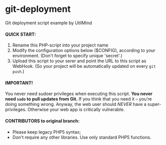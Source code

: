 # git-deployment

Git deployment script example by UtilMind

#### QUICK START:
1. Rename this PHP-script into your project name
2. Modify the configuration options below ($CONFIG), according to your environment. (Don't forget to specify unique 'secret'.)
3. Upload this script to your serer and point the URL to this script as WebHook. (So your project will be automatically updated on every `git push`.)

#### IMPORTANT!
You never need sudoer privileges when executing this script. <b>You never need `sudo` to pull updates from Git.</b>
If you think that you need it – you’re doing something wrong. Anyway, the web user should _NEVER_ have a super-privileges. Otherwise your web app is critically vulnerable.

#### CONTRIBUTORS to original branch:
* Please keep legacy PHP5 syntax;
* Don't require any other libraries. Use only standard PHP5 functions.
